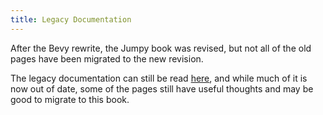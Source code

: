 ```yaml
---
title: Legacy Documentation
---
```

After the Bevy rewrite, the Jumpy book was revised, but not all of the old pages have been migrated
to the new revision.

The legacy documentation can still be read [here](https://fishfolk.github.io/jumpy-legacy-docs/),
and while much of it is now out of date, some of the pages still have useful thoughts and may be
good to migrate to this book.
